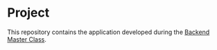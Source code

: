 # Project

This repository contains the application developed during the [Backend Master Class](https://bit.ly/backendmaster).
